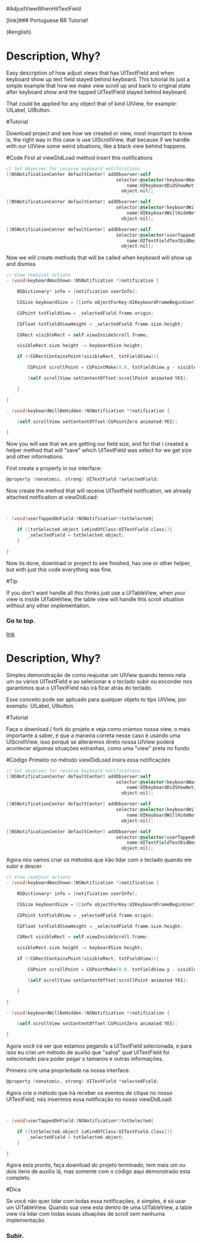 #AdjustViewWhenHitTextField

[link]### <a name="pt_br"></a>Portuguese BR Tutorial!

(#english)
# Description, Why?
Easy description of how adjust views that has UITextField and when keyboard show up text field stayed behind keyboard.
This tutorial its just a simple example that how we make view scroll up and back to original state after keyboard show and the tapped UITextField stayed behind keyboard.

That could be applied for any object that of kind UIView, for example: UILabel, UIButton.

#Tutorial

Download project and see how we created or view, most important to know is, the right way in this case is use UIScrollView, that because if we handle with our UIView some weird situations, like a black view behind happens.   

#Code
First at viewDidLoad method insert this notifications

```objective-c
// Set observer for receive keyboard notifications
[[NSNotificationCenter defaultCenter] addObserver:self
                                         selector:@selector(keyboardWasShown:)
                                             name:UIKeyboardDidShowNotification
                                           object:nil];

[[NSNotificationCenter defaultCenter] addObserver:self
                                         selector:@selector(keyboardWillBeHidden:)
                                             name:UIKeyboardWillHideNotification
                                           object:nil];

[[NSNotificationCenter defaultCenter] addObserver:self
                                         selector:@selector(userTappedOnField:)
                                             name:UITextFieldTextDidBeginEditingNotification
                                           object:nil];
```

Now we will create methods that will be called when keyboard will show up and dismiss

```objective-c
// View readjust actions
- (void)keyboardWasShown:(NSNotification *)notification {

    NSDictionary* info = [notification userInfo];

    CGSize keyboardSize = [[info objectForKey:UIKeyboardFrameBeginUserInfoKey] CGRectValue].size;

    CGPoint txtFieldView = _selectedField.frame.origin;

    CGFloat txtFieldViewHeight = _selectedField.frame.size.height;

    CGRect visibleRect = self.viewInsideScroll.frame;

    visibleRect.size.height -= keyboardSize.height;

    if (!CGRectContainsPoint(visibleRect, txtFieldView)){

        CGPoint scrollPoint = CGPointMake(0.0, txtFieldView.y - visibleRect.size.height + (txtFieldViewHeight * 1.5));

        [self.scrollView setContentOffset:scrollPoint animated:YES];

    }

}

- (void)keyboardWillBeHidden:(NSNotification *)notification {

    [self.scrollView setContentOffset:CGPointZero animated:YES];

}
```

Now you will see that we are getting our field size, and for that i created a helper method that will "save" which UITextField was select for we get size and other informations.

First create a property in our interface:
```objective-c
@property (nonatomic, strong) UITextField *selectedField;
```

Now create the method that will receive UITextfield notification, we already attached notification at viewDidLoad:
```objective-c


- (void)userTappedOnField:(NSNotification*)txtSelected{

    if ([txtSelected.object isKindOfClass:UITextField.class]){
        _selectedField = txtSelected.object;
    }

}

```

Now its done, download or project to see finished, has one or other helper, but with just this code everything was fine.

#Tip

If you don't want handle all this thinks just use a UITableView, when your view is inside UITableView, the table view will handle this scroll situation without any other implementation.

### <a name="english"></a>Go to top.

[link](#pt_br)
# Description, Why?
Simples demonstração de como reajustar um UIView quando temos nela um ou vários UITextField e ao selecionar e o teclado subir ou esconder nos garantimos que o UITextField não irá ficar atrás do teclado.

Esse conceito pode ser aplicado para qualquer objeto to tipo UIView, por exemplo: UILabel, UIbutton.

#Tutorial

Faça o download / fork do projeto e veja como criamos nossa view, o mais importante a saber, é que a maneira correta nesse caso é usando uma UIScrollView, isso porquê se alterarmos direto nossa UIView poderá acontecer algumas situações estranhas, como uma "view" preta no fundo.

#Código
Primeito no método viewDidLoad insira essa notificações

```objective-c
// Set observer for receive keyboard notifications
[[NSNotificationCenter defaultCenter] addObserver:self
                                         selector:@selector(keyboardWasShown:)
                                             name:UIKeyboardDidShowNotification
                                           object:nil];

[[NSNotificationCenter defaultCenter] addObserver:self
                                         selector:@selector(keyboardWillBeHidden:)
                                             name:UIKeyboardWillHideNotification
                                           object:nil];

[[NSNotificationCenter defaultCenter] addObserver:self
                                         selector:@selector(userTappedOnField:)
                                             name:UITextFieldTextDidBeginEditingNotification
                                           object:nil];
```

Agora nós vamos criar os métodos que irão lidar com o teclado quando ele subir e descer.

```objective-c
// View readjust actions
- (void)keyboardWasShown:(NSNotification *)notification {

    NSDictionary* info = [notification userInfo];

    CGSize keyboardSize = [[info objectForKey:UIKeyboardFrameBeginUserInfoKey] CGRectValue].size;

    CGPoint txtFieldView = _selectedField.frame.origin;

    CGFloat txtFieldViewHeight = _selectedField.frame.size.height;

    CGRect visibleRect = self.viewInsideScroll.frame;

    visibleRect.size.height -= keyboardSize.height;

    if (!CGRectContainsPoint(visibleRect, txtFieldView)){

        CGPoint scrollPoint = CGPointMake(0.0, txtFieldView.y - visibleRect.size.height + (txtFieldViewHeight * 1.5));

        [self.scrollView setContentOffset:scrollPoint animated:YES];

    }

}

- (void)keyboardWillBeHidden:(NSNotification *)notification {

    [self.scrollView setContentOffset:CGPointZero animated:YES];

}
```

Agora você irá ver que estamos pegando a UITextField selecionada, e para isso eu criei um método de auxílio que "salva" qual UITextField foi selecionado para poder pegar o tamanos e outras informações.

Primeiro crie uma propriedade na nossa interface:
```objective-c
@property (nonatomic, strong) UITextField *selectedField;
```
Agora crie o método que irá receber os eventos de clique no nosso UITextField, nós inserimos essa notificação no nosso viewDidLoad:

```objective-c


- (void)userTappedOnField:(NSNotification*)txtSelected{

    if ([txtSelected.object isKindOfClass:UITextField.class]){
        _selectedField = txtSelected.object;
    }

}

```
Agora esta pronto, faça download do projeto terminado, tem mais um ou dois itens de auxílio lá, mas somente com o código aqui demonstrado esta completo.

#Dica

Se você não quer lidar com todas essa notificações, é simples, é só usar um UITableView. Quando sua view esta dentro de uma UITableView, a table view irá lidar com todas essas situações de scroll sem nenhuma implementação.

### <a name="english"></a>Subir.
